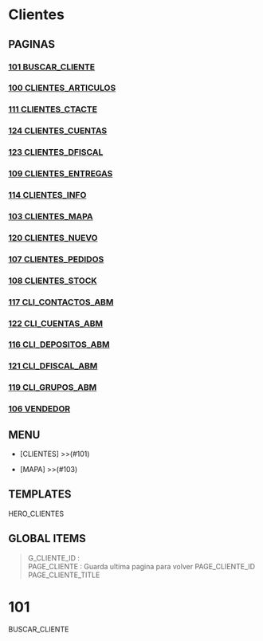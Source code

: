# Clientes

## PAGINAS 

### [101	BUSCAR_CLIENTE](#101) 

### [100	CLIENTES_ARTICULOS](#101)

### [111	CLIENTES_CTACTE](#101)

### [124	CLIENTES_CUENTAS](#101)

### [123	CLIENTES_DFISCAL](#101)

### [109	CLIENTES_ENTREGAS](#101)

### [114	CLIENTES_INFO](#101)

### [103	CLIENTES_MAPA](#101)

### [120	CLIENTES_NUEVO](#101)

### [107	CLIENTES_PEDIDOS](#101)

### [108	CLIENTES_STOCK](#101)

### [117	CLI_CONTACTOS_ABM](#101)

### [122	CLI_CUENTAS_ABM](#101)

### [116	CLI_DEPOSITOS_ABM](#101)

### [121	CLI_DFISCAL_ABM](#101)

### [119	CLI_GRUPOS_ABM](#101)

### [106	VENDEDOR](#101)

## MENU
* [CLIENTES] >>(#101)

* [MAPA] >>(#103) 


## TEMPLATES
HERO_CLIENTES

## GLOBAL ITEMS
> G_CLIENTE_ID :   
> PAGE_CLIENTE : Guarda ultima pagina para volver
> PAGE_CLIENTE_ID
> PAGE_CLIENTE_TITLE 

# 101
BUSCAR_CLIENTE

